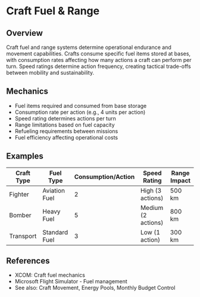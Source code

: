 # Craft Fuel & Range

## Overview
Craft fuel and range systems determine operational endurance and movement capabilities. Crafts consume specific fuel items stored at bases, with consumption rates affecting how many actions a craft can perform per turn. Speed ratings determine action frequency, creating tactical trade-offs between mobility and sustainability.

## Mechanics
- Fuel items required and consumed from base storage
- Consumption rate per action (e.g., 4 units per action)
- Speed rating determines actions per turn
- Range limitations based on fuel capacity
- Refueling requirements between missions
- Fuel efficiency affecting operational costs

## Examples
| Craft Type | Fuel Type | Consumption/Action | Speed Rating | Range Impact |
|------------|-----------|-------------------|--------------|--------------|
| Fighter | Aviation Fuel | 2 | High (3 actions) | 500 km |
| Bomber | Heavy Fuel | 5 | Medium (2 actions) | 800 km |
| Transport | Standard Fuel | 3 | Low (1 action) | 300 km |

## References
- XCOM: Craft fuel mechanics
- Microsoft Flight Simulator - Fuel management
- See also: Craft Movement, Energy Pools, Monthly Budget Control